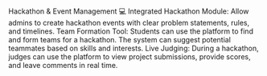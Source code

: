 Hackathon & Event Management 💻
Integrated Hackathon Module: Allow admins to create hackathon events with clear problem statements, rules, and timelines.
Team Formation Tool: Students can use the platform to find and form teams for a hackathon. The system can suggest potential teammates based on skills and interests.
Live Judging: During a hackathon, judges can use the platform to view project submissions, provide scores, and leave comments in real time.